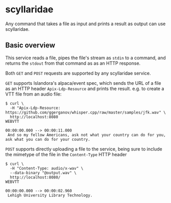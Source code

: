 # scyllaridae

Any command that takes a file as input and prints a result as output can use scyllaridae.

## Basic overview

This service reads a file, pipes the file's stream as `stdin` to a command, and returns the `stdout` from that command as as an HTTP response.

Both `GET` and `POST` requests are supported by any scyllaridae service.

`GET` supports Islandora's alpaca/event spec, which sends the URL of a file as an HTTP header `Apix-Ldp-Resource` and prints the result. e.g. to create a VTT file from an audio file:

```
$ curl \
  -H "Apix-Ldp-Resource: https://github.com/ggerganov/whisper.cpp/raw/master/samples/jfk.wav" \
  http://localhost:8080
WEBVTT

00:00:00.000 --> 00:00:11.000
 And so my fellow Americans, ask not what your country can do for you, ask what you can do for your country.
```

`POST` supports directly uploading a file to the service, being sure to include the mimetype of the file in the `Content-Type` HTTP header

```
$ curl \
  -H "Content-Type: audio/x-wav" \
  --data-binary "@output.wav" \
  http://localhost:8080/
WEBVTT

00:00:00.000 --> 00:00:02.960
 Lehigh University Library Technology.
```
